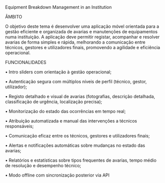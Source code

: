 Equipment Breakdown Management in an Institution

ÂMBITO

O objetivo deste tema é desenvolver uma aplicação móvel orientada para a gestão
eficiente e organizada de avarias e manutenções de equipamentos numa instituição. A
aplicação deve permitir registar, acompanhar e resolver avarias de forma simples e
rápida, melhorando a comunicação entre técnicos, gestores e utilizadores finais,
promovendo a agilidade e eficiência operacional.

FUNCIONALIDADES

• Intro sliders com orientação à gestão operacional;

• Autenticação segura com múltiplos níveis de perfil (técnico, gestor, utilizador);

• Registo detalhado e visual de avarias (fotografias, descrição detalhada,
classificação de urgência, localização precisa);

• Monitorização do estado das ocorrências em tempo real;

• Atribuição automatizada e manual das intervenções a técnicos responsáveis;

• Comunicação eficaz entre os técnicos, gestores e utilizadores finais;

• Alertas e notificações automáticas sobre mudanças no estado das avarias;

• Relatórios e estatísticas sobre tipos frequentes de avarias, tempo médio de
resolução e desempenho técnico;

• Modo offline com sincronização posterior via API
